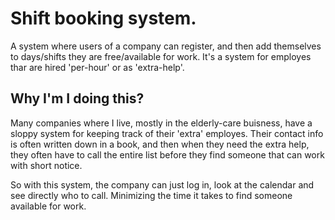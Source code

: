 # Shift booking system.

A system where users of a company can register, and then add themselves to days/shifts they are free/available for work.
It's a system for employes thar are hired 'per-hour' or as 'extra-help'.

## Why I'm I doing this?

Many companies where I live, mostly in the elderly-care buisness, have a sloppy system for keeping track of their 
'extra' employes. Their contact info is often written down in a book, and then when they need the extra help,
they often have to call the entire list before they find someone that can work with short notice.

So with this system, the company can just log in, look at the calendar and see directly who to call.
Minimizing the time it takes to find someone available for work. 

